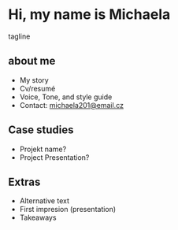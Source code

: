 # Hi, my name is Michaela

tagline

## about me

- My story
- Cv/resumé 
- Voice, Tone, and style guide
- Contact: michaela201@email.cz

## Case studies

- Projekt name?
- Project Presentation?

## Extras

- Alternative text
- First impresion (presentation)
- Takeaways
